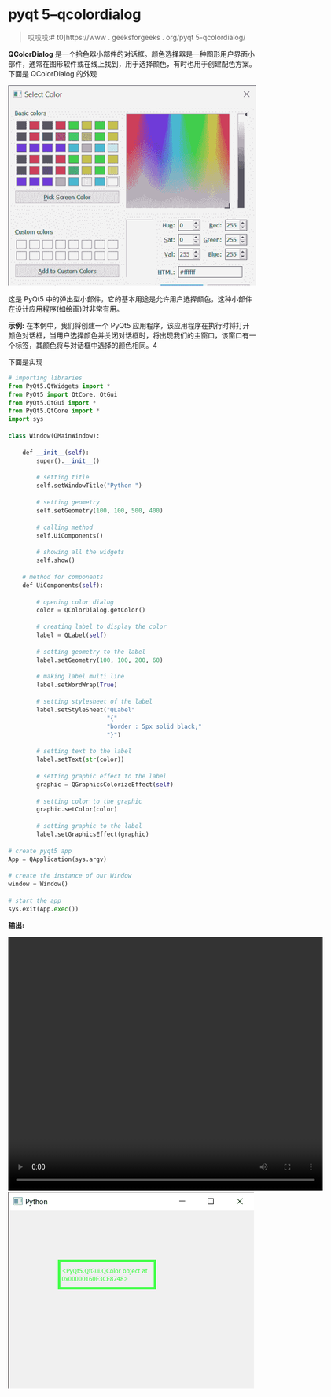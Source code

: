# pyqt 5–qcolordialog

> 哎哎哎:# t0]https://www . geeksforgeeks . org/pyqt 5-qcolordialog/

**QColorDialog** 是一个拾色器小部件的对话框。颜色选择器是一种图形用户界面小部件，通常在图形软件或在线上找到，用于选择颜色，有时也用于创建配色方案。下面是 QColorDialog 的外观

![](img/02b739d28bb4fc9b567faffcbfbf4668.png)

这是 PyQt5 中的弹出型小部件，它的基本用途是允许用户选择颜色，这种小部件在设计应用程序(如绘画)时非常有用。

**示例:**
在本例中，我们将创建一个 PyQt5 应用程序，该应用程序在执行时将打开颜色对话框，当用户选择颜色并关闭对话框时，将出现我们的主窗口，该窗口有一个标签，其颜色将与对话框中选择的颜色相同。4

下面是实现

```py
# importing libraries
from PyQt5.QtWidgets import * 
from PyQt5 import QtCore, QtGui
from PyQt5.QtGui import * 
from PyQt5.QtCore import * 
import sys

class Window(QMainWindow):

    def __init__(self):
        super().__init__()

        # setting title
        self.setWindowTitle("Python ")

        # setting geometry
        self.setGeometry(100, 100, 500, 400)

        # calling method
        self.UiComponents()

        # showing all the widgets
        self.show()

    # method for components
    def UiComponents(self):

        # opening color dialog
        color = QColorDialog.getColor()

        # creating label to display the color
        label = QLabel(self)

        # setting geometry to the label
        label.setGeometry(100, 100, 200, 60)

        # making label multi line
        label.setWordWrap(True)

        # setting stylesheet of the label
        label.setStyleSheet("QLabel"
                            "{"
                            "border : 5px solid black;"
                            "}")

        # setting text to the label
        label.setText(str(color))

        # setting graphic effect to the label
        graphic = QGraphicsColorizeEffect(self)

        # setting color to the graphic
        graphic.setColor(color)

        # setting graphic to the label
        label.setGraphicsEffect(graphic)

# create pyqt5 app
App = QApplication(sys.argv)

# create the instance of our Window
window = Window()

# start the app
sys.exit(App.exec())
```

**输出:**

<video class="wp-video-shortcode" id="video-434801-1" width="640" height="516" preload="metadata" controls=""><source type="video/mp4" src="https://media.geeksforgeeks.org/wp-content/uploads/20200619004614/Select-Color-2020-06-19-00-45-43.mp4?_=1">[https://media.geeksforgeeks.org/wp-content/uploads/20200619004614/Select-Color-2020-06-19-00-45-43.mp4](https://media.geeksforgeeks.org/wp-content/uploads/20200619004614/Select-Color-2020-06-19-00-45-43.mp4)</video>
![](img/a1840d396456698235ee315e42918437.png)